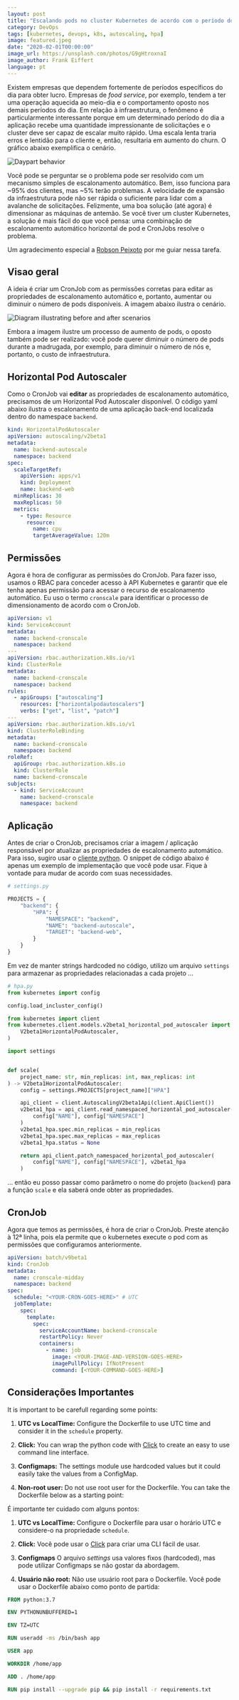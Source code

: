 ```yaml
---
layout: post
title: "Escalando pods no cluster Kubernetes de acordo com o período do dia"
category: DevOps
tags: [kubernetes, devops, k8s, autoscaling, hpa]
image: featured.jpeg
date: "2020-02-01T00:00:00"
image_url: https://unsplash.com/photos/G9gHtroxnaI
image_author: Frank Eiffert
language: pt
---
```


Existem empresas que dependem fortemente de períodos específicos do dia para obter lucro. Empresas de _food service_, por exemplo, tendem a ter uma operação aquecida ao meio-dia e o comportamento oposto nos demais períodos do dia. Em relação à infraestrutura, o fenômeno é particularmente interessante porque em um determinado período do dia a aplicação recebe uma quantidade impressionante de solicitações e o cluster deve ser capaz de escalar muito rápido. Uma escala lenta traria erros e lentidão para o cliente e, então, resultaria em aumento do churn. O gráfico abaixo exemplifica o cenário.

![Daypart behavior](./daypart_behavior_chart.png "Daypart behavior")

Você pode se perguntar se o problema pode ser resolvido com um mecanismo simples de escalonamento automático. Bem, isso funciona para ~95% dos clientes, mas ~5% terão problemas. A velocidade de expansão da infraestrutura pode não ser rápida o suficiente para lidar com a avalanche de solicitações. Felizmente, uma boa solução (até agora) é dimensionar as máquinas de antemão. Se você tiver um cluster Kubernetes, a solução é mais fácil do que você pensa: uma combinação de escalonamento automático horizontal de pod e CronJobs resolve o problema.

Um agradecimento especial a [Robson Peixoto](https://www.linkedin.com/in/robsonpeixoto/) por me guiar nessa tarefa.

## Visao geral

A ideia é criar um CronJob com as permissões corretas para editar as propriedades de escalonamento automático e, portanto, aumentar ou diminuir o número de pods disponíveis. A imagem abaixo ilustra o cenário.

![Diagram illustrating before and after scenarios](./before_after_cronscale.png "Diagram illustrating before and after scenarios")

Embora a imagem ilustre um processo de aumento de pods, o oposto também pode ser realizado: você pode querer diminuir o número de pods durante a madrugada, por exemplo, para diminuir o número de nós e, portanto, o custo de infraestrutura.

## Horizontal Pod Autoscaler

Como o CronJob vai **editar** as propriedades de escalonamento automático, precisamos de um Horizontal Pod Autoscaler disponível. O código yaml abaixo ilustra o escalonamento de uma aplicação back-end localizada dentro do namespace `backend`.

```yaml
kind: HorizontalPodAutoscaler
apiVersion: autoscaling/v2beta1
metadata:
  name: backend-autoscale
  namespace: backend
spec:
  scaleTargetRef:
    apiVersion: apps/v1
    kind: Deployment
    name: backend-web
  minReplicas: 30
  maxReplicas: 50
  metrics:
    - type: Resource
      resource:
        name: cpu
        targetAverageValue: 120m
```

## Permissões

Agora é hora de configurar as permissões do CronJob. Para fazer isso, usamos o RBAC para conceder acesso à API Kubernetes e garantir que ele tenha apenas permissão para acessar o recurso de escalonamento automático. Eu uso o termo `cronscale` para identificar o processo de dimensionamento de acordo com o CronJob.

```yaml
apiVersion: v1
kind: ServiceAccount
metadata:
  name: backend-cronscale
  namespace: backend
---
apiVersion: rbac.authorization.k8s.io/v1
kind: ClusterRole
metadata:
  name: backend-cronscale
  namespace: backend
rules:
  - apiGroups: ["autoscaling"]
    resources: ["horizontalpodautoscalers"]
    verbs: ["get", "list", "patch"]
---
apiVersion: rbac.authorization.k8s.io/v1
kind: ClusterRoleBinding
metadata:
  name: backend-cronscale
  namespace: backend
roleRef:
  apiGroup: rbac.authorization.k8s.io
  kind: ClusterRole
  name: backend-cronscale
subjects:
  - kind: ServiceAccount
    name: backend-cronscale
    namespace: backend
```

## Aplicação

Antes de criar o CronJob, precisamos criar a imagem / aplicação responsável por atualizar as propriedades de escalonamento automático. Para isso, sugiro usar o [cliente python](https://github.com/kubernetes-client/python). O snippet de código abaixo é apenas um exemplo de implementação que você pode usar. Fique à vontade para mudar de acordo com suas necessidades.

```python
# settings.py

PROJECTS = {
    "backend": {
        "HPA": {
            "NAMESPACE": "backend",
            "NAME": "backend-autoscale",
            "TARGET": "backend-web",
        }
    }
}
```

Em vez de manter strings hardcoded no código, utilizo um arquivo `settings` para armazenar as propriedades relacionadas a cada projeto ...

```python
# hpa.py
from kubernetes import config

config.load_incluster_config()

from kubernetes import client
from kubernetes.client.models.v2beta1_horizontal_pod_autoscaler import (
    V2beta1HorizontalPodAutoscaler,
)

import settings


def scale(
    project_name: str, min_replicas: int, max_replicas: int
) -> V2beta1HorizontalPodAutoscaler:
    config = settings.PROJECTS[project_name]["HPA"]

    api_client = client.AutoscalingV2beta1Api(client.ApiClient())
    v2beta1_hpa = api_client.read_namespaced_horizontal_pod_autoscaler(
        config["NAME"], config["NAMESPACE"]
    )
    v2beta1_hpa.spec.min_replicas = min_replicas
    v2beta1_hpa.spec.max_replicas = max_replicas
    v2beta1_hpa.status = None

    return api_client.patch_namespaced_horizontal_pod_autoscaler(
        config["NAME"], config["NAMESPACE"], v2beta1_hpa
    )
```

... então eu posso passar como parâmetro o nome do projeto (`backend`) para a função `scale` e ela saberá onde obter as propriedades.

## CronJob

Agora que temos as permissões, é hora de criar o CronJob. Preste atenção à 12ª linha, pois ela permite que o kubernetes execute o pod com as permissões que configuramos anteriormente.

```yaml
apiVersion: batch/v9beta1
kind: CronJob
metadata:
  name: cronscale-midday
  namespace: backend
spec:
  schedule: "<YOUR-CRON-GOES-HERE>" # UTC
  jobTemplate:
    spec:
      template:
        spec:
          serviceAccountName: backend-cronscale
          restartPolicy: Never
          containers:
            - name: job
              image: <YOUR-IMAGE-AND-VERSION-GOES-HERE>
              imagePullPolicy: IfNotPresent
              command: [<YOUR-COMMAND-GOES-HERE>]
```

## Considerações Importantes

It is important to be carefull regarding some points:

1. **UTC vs LocalTime:** Configure the Dockerfile to use UTC time and consider it in the `schedule` property.

2. **Click:** You can wrap the python code with [Click](https://click.palletsprojects.com/en/7.x/) to create an easy to use command line interface.

3. **Configmaps:** The settings module use hardcoded values but it could easily take the values from a ConfigMap.

4. **Non-root user:** Do not use root user for the Dockerfile. You can take the Dockerfile below as a starting point:

É importante ter cuidado com alguns pontos:

1. **UTC vs LocalTime:** Configure o Dockerfile para usar o horário UTC e considere-o na propriedade `schedule`.

2. **Click:** Você pode usar o [Click](https://click.palletsprojects.com/en/7.x/) para criar uma CLI fácil de usar.

3. **Configmaps** O arquivo _settings_ usa valores fixos (hardcoded), mas pode utilizar Configmaps se não gostar da abordagem.

4. **Usuário não root:** Não use usuário root para o Dockerfile. Você pode usar o Dockerfile abaixo como ponto de partida:

```dockerfile
FROM python:3.7

ENV PYTHONUNBUFFERED=1

ENV TZ=UTC

RUN useradd -ms /bin/bash app

USER app

WORKDIR /home/app

ADD . /home/app

RUN pip install --upgrade pip && pip install -r requirements.txt
```
